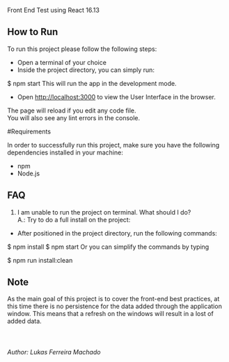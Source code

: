 Front End Test using React 16.13

## How to Run

To run this project please follow the following steps:
- Open a terminal of your choice
- Inside the project directory, you can simply run:

$ npm start
This will run the app in the development mode.<br />
- Open [http://localhost:3000](http://localhost:3000) to view the User Interface in the browser.

The page will reload if you edit any code file.<br />
You will also see any lint errors in the console.

#Requirements

In order to successfully run this project, make sure you have the following dependencies installed in your machine:
- npm
- Node.js

## FAQ
1. I am unable to run the project on terminal. What should I do?<br />
A.: Try to do a full install on the project:
- After positioned in the project directory, run the following commands:

$ npm install
$ npm start
Or you can simplify the commands by typing 

$ npm run install:clean
## Note

As the main goal of this project is to cover the front-end best practices, at this time there is no persistence for the data added through the application window. This means that a refresh on the windows will result in a lost of added data. 
<br/>
<br/>
<br/>

###### Author: Lukas Ferreira Machado
